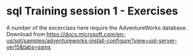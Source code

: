 # sql Training session 1 - Exercises

A number of the excercises here require the AdventureWorks database. Download from 
https://docs.microsoft.com/en-us/sql/samples/adventureworks-install-configure?view=sql-server-ver15&tabs=ssms

